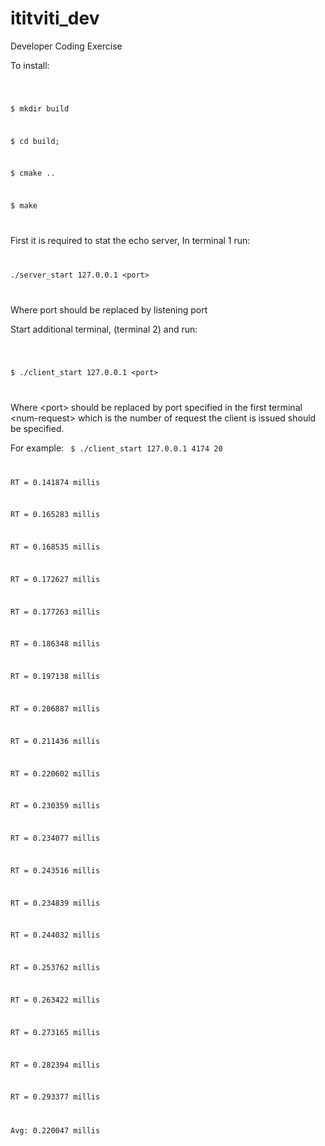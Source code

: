 # ititviti_dev

Developer Coding Exercise

To install:

<code>

$ mkdir build 

$ cd build;

$ cmake ..

$ make

</code>

First it is required to stat the echo server, In terminal 1 run:
<code>

./server_start 127.0.0.1 \<port>

</code>

Where port should be replaced by listening port

Start additional terminal, (terminal 2) and run:

<code>

$ ./client_start 127.0.0.1 \<port> <num-requests>

</code>

Where \<port\> should be replaced by port specified in the first terminal
\<num-request\> which is the number of request the client is issued should be specified.
 
 For example:
 <code>
 $ ./client_start 127.0.0.1 4174 20

RT = 0.141874 millis

RT = 0.165283 millis

RT = 0.168535 millis

RT = 0.172627 millis

RT = 0.177263 millis

RT = 0.186348 millis

RT = 0.197138 millis

RT = 0.206887 millis

RT = 0.211436 millis

RT = 0.220602 millis

RT = 0.230359 millis

RT = 0.234077 millis

RT = 0.243516 millis

RT = 0.234839 millis

RT = 0.244032 millis

RT = 0.253762 millis

RT = 0.263422 millis

RT = 0.273165 millis

RT = 0.282394 millis

RT = 0.293377 millis

Avg: 0.220047 millis
</code>






